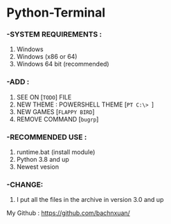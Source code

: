# Python-Terminal
### -SYSTEM REQUIREMENTS :
1. Windows
2. Windows (x86 or 64)
3. Windows 64 bit (recommended)

### -ADD :
1. SEE ON [`TODO`] FILE
2. NEW THEME : POWERSHELL THEME [`PT C:\> `] 
3. NEW GAMES [`FLAPPY BIRD`]
4. REMOVE COMMAND [`bugrp`]

### -RECOMMENDED USE :
1. runtime.bat (install module)
2. Python 3.8 and up
3. Newest vesion

### -CHANGE:
1. I put all the files in the archive in version 3.0 and up

My Github : https://github.com/bachnxuan/
